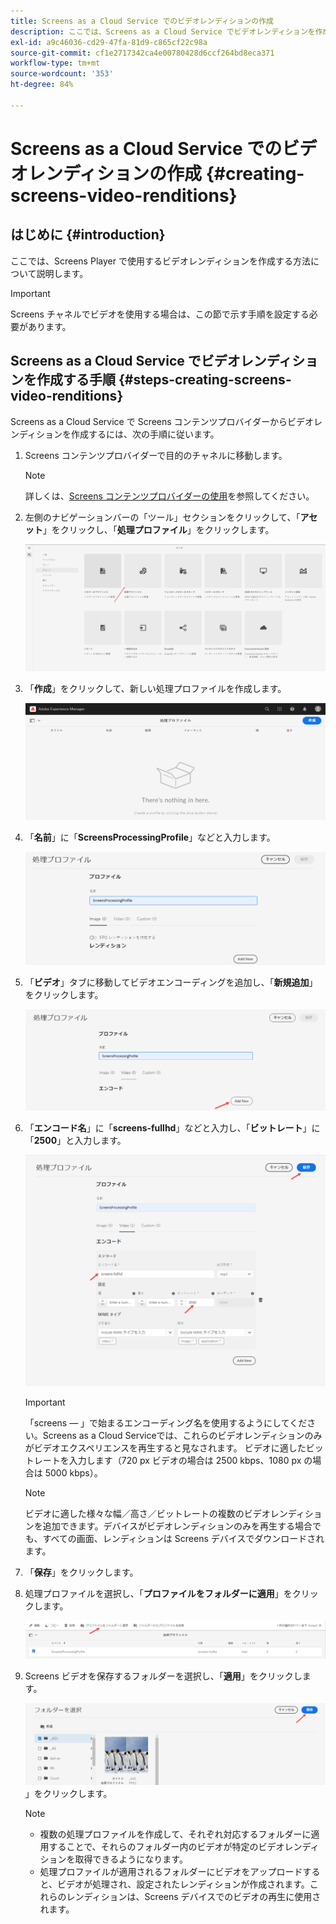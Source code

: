```yaml
---
title: Screens as a Cloud Service でのビデオレンディションの作成
description: ここでは、Screens as a Cloud Service でビデオレンディションを作成する方法について説明します。
exl-id: a9c46036-cd29-47fa-81d9-c865cf22c98a
source-git-commit: cf1e2717342ca4e00780428d6ccf264bd8eca371
workflow-type: tm+mt
source-wordcount: '353'
ht-degree: 84%

---
```


# Screens as a Cloud Service でのビデオレンディションの作成 {#creating-screens-video-renditions}

## はじめに {#introduction}

ここでは、Screens Player で使用するビデオレンディションを作成する方法について説明します。

>[!IMPORTANT]
>Screens チャネルでビデオを使用する場合は、この節で示す手順を設定する必要があります。

## Screens as a Cloud Service でビデオレンディションを作成する手順 {#steps-creating-screens-video-renditions}

Screens as a Cloud Service で Screens コンテンツプロバイダーからビデオレンディションを作成するには、次の手順に従います。

1. Screens コンテンツプロバイダーで目的のチャネルに移動します。

   >[!NOTE]
   >詳しくは、[Screens コンテンツプロバイダーの使用](https://experienceleague.adobe.com/docs/experience-manager-cloud-service/screens-as-cloud-service/configure-screens-cloud/using-screens-content-provider.html?lang=ja#screens-content-provider)を参照してください。

1. 左側のナビゲーションバーの「ツール」セクションをクリックして、「**アセット**」をクリックし、「**処理プロファイル**」をクリックします。

   ![処理プロファイルをクリック](/help/screens-cloud/assets/configure/screens-cp-3.png)

1. 「**作成**」をクリックして、新しい処理プロファイルを作成します。

   ![「作成」をクリックします。](/help/screens-cloud/assets/configure/screens-video-2.png)

1. 「**名前**」に「**ScreensProcessingProfile**」などと入力します。

   ![](/help/screens-cloud/assets/configure/screens-video-3.png)

1. 「**ビデオ**」タブに移動してビデオエンコーディングを追加し、「**新規追加**」をクリックします。

   ![](/help/screens-cloud/assets/configure/screens-video-4a.png)

1. 「**エンコード名**」に「**screens-fullhd**」などと入力し、「**ビットレート**」に「**2500**」と入力します。

   ![](/help/screens-cloud/assets/configure/screens-video-4.png)

   >[!IMPORTANT]
   >「screens — 」で始まるエンコーディング名を使用するようにしてください。Screens as a Cloud Serviceでは、これらのビデオレンディションのみがビデオエクスペリエンスを再生すると見なされます。 ビデオに適したビットレートを入力します（720 px ビデオの場合は 2500 kbps、1080 px の場合は 5000 kbps）。

   >[!NOTE]
   >ビデオに適した様々な幅／高さ／ビットレートの複数のビデオレンディションを追加できます。デバイスがビデオレンディションのみを再生する場合でも、すべての画面、レンディションは Screens デバイスでダウンロードされます。

1. 「**保存**」をクリックします。

1. 処理プロファイルを選択し、「**プロファイルをフォルダーに適用**」をクリックします。

   ![プロファイルをフォルダーに適用](/help/screens-cloud/assets/configure/screens-video-5.png)

1. Screens ビデオを保存するフォルダーを選択し、「**適用**」をクリックします。

   ![「適用](/help/screens-cloud/assets/configure/screens-video-6.png)」をクリックします。

   >[!NOTE]
   >* 複数の処理プロファイルを作成して、それぞれ対応するフォルダーに適用することで、それらのフォルダー内のビデオが特定のビデオレンディションを取得できるようになります。
   >* 処理プロファイルが適用されるフォルダーにビデオをアップロードすると、ビデオが処理され、設定されたレンディションが作成されます。これらのレンディションは、Screens デバイスでのビデオの再生に使用されます。
